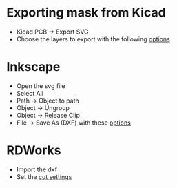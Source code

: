 # Exporting mask from Kicad

* Kicad PCB -> Export SVG
* Choose the layers to export with the following [options](kicad_svg_export.png)

# Inkscape

* Open the svg file
* Select All
* Path -> Object to path
* Object -> Ungroup
* Object -> Release Clip
* File -> Save As (DXF) with these [options](inkscape_dxf_export_options.png)

# RDWorks

* Import the dxf
* Set the [cut settings](RDWorks.png)
